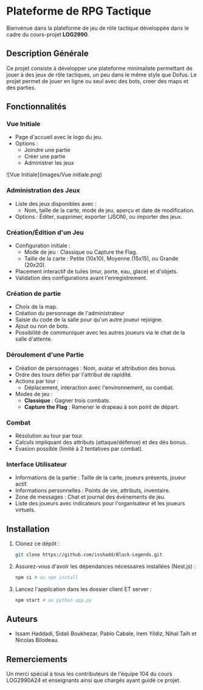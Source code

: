 # Plateforme de RPG Tactique

Bienvenue dans la plateforme de jeu de rôle tactique développée dans le cadre du cours-projet **LOG2990**.

## Description Générale

Ce projet consiste à développer une plateforme minimaliste permettant de jouer à des jeux de rôle tactiques, un peu dans le même style que Dofus.
Le projet permet de jouer en ligne ou seul avec des bots, creer des maps et des parties.

## Fonctionnalités

### Vue Initiale
- Page d'accueil avec le logo du jeu.
- Options :
  - Joindre une partie
  - Créer une partie
  - Administrer les jeux

![Vue Initiale](images/Vue initiale.png)

### Administration des Jeux
- Liste des jeux disponibles avec :
  - Nom, taille de la carte, mode de jeu, aperçu et date de modification.
- Options : Éditer, supprimer, exporter (JSON), ou importer des jeux.

### Création/Édition d'un Jeu
- Configuration initiale :
  - Mode de jeu : Classique ou Capture the Flag.
  - Taille de la carte : Petite (10x10), Moyenne (15x15), ou Grande (20x20).
- Placement interactif de tuiles (mur, porte, eau, glace) et d'objets.
- Validation des configurations avant l'enregistrement.

### Création de partie
- Choix de la map.
- Création du personnage de l'administrateur
- Saisie du code de la salle pour qu'un autre joueur rejoigne.
- Ajout ou non de bots.
- Possibilité de communiquer avec les autres joueurs via le chat de la salle d'attente.

### Déroulement d'une Partie
- Création de personnages : Nom, avatar et attribution des bonus.
- Ordre des tours défini par l'attribut de rapidité.
- Actions par tour :
  - Déplacement, interaction avec l'environnement, ou combat.
- Modes de jeu :
  - **Classique** : Gagner trois combats.
  - **Capture the Flag** : Ramener le drapeau à son point de départ.

### Combat
- Résolution au tour par tour.
- Calculs impliquant des attributs (attaque/défense) et des dés bonus.
- Évasion possible (limité à 2 tentatives par combat).

### Interface Utilisateur
- Informations de la partie : Taille de la carte, joueurs présents, joueur actif.
- Informations personnelles : Points de vie, attributs, inventaire.
- Zone de messages : Chat et journal des événements de jeu.
- Liste des joueurs avec indicateurs pour l'organisateur et les joueurs virtuels.


## Installation

1. Clonez ce dépôt :
   ```bash
   git clone https://github.com/isshadd/Block-Legends.git
   ```

2. Assurez-vous d'avoir les dépendances nécessaires installées (Nest.js) :
   ```bash
   npm ci # ou npm install
   ```

4. Lancez l'application dans les dossier client ET server :
   ```bash
   npm start # ou python app.py
   ```


## Auteurs

- Issam Haddadi, Sidali Boukhezar, Pablo Cabale, Irem Yildiz, Nihal Taih et Nicolas Bilodeau.

## Remerciements

Un merci spécial à tous les contributeurs de l'équipe 104 du cours LOG2990A24 et enseignants ainsi que chargés ayant guidé ce projet.
